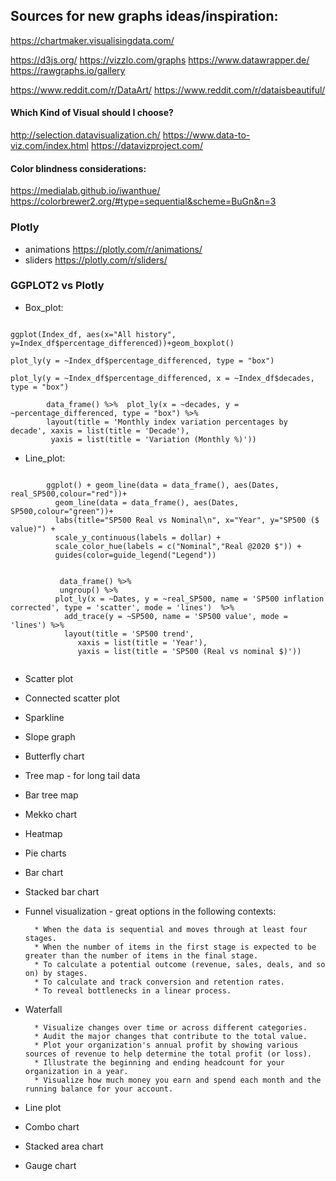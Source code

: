 

## Sources for new graphs ideas/inspiration:
<https://chartmaker.visualisingdata.com/>

<https://d3js.org/>
<https://vizzlo.com/graphs>
<https://www.datawrapper.de/>
<https://rawgraphs.io/gallery>

<https://www.reddit.com/r/DataArt/>
<https://www.reddit.com/r/dataisbeautiful/>

#### Which Kind of Visual should I choose?

<http://selection.datavisualization.ch/>
<https://www.data-to-viz.com/index.html>
<https://datavizproject.com/>

#### Color blindness considerations:
<https://medialab.github.io/iwanthue/>
<https://colorbrewer2.org/#type=sequential&scheme=BuGn&n=3>

### Plotly

* animations <https://plotly.com/r/animations/>
* sliders <https://plotly.com/r/sliders/>



### GGPLOT2 vs Plotly


* Box_plot:

```

ggplot(Index_df, aes(x="All history", y=Index_df$percentage_differenced))+geom_boxplot()

plot_ly(y = ~Index_df$percentage_differenced, type = "box")

plot_ly(y = ~Index_df$percentage_differenced, x = ~Index_df$decades, type = "box")

        data_frame() %>%  plot_ly(x = ~decades, y = ~percentage_differenced, type = "box") %>%   
        layout(title = 'Monthly index variation percentages by decade', xaxis = list(title = 'Decade'), 
         yaxis = list(title = 'Variation (Monthly %)'))

```


* Line_plot:

```

        ggplot() + geom_line(data = data_frame(), aes(Dates, real_SP500,colour="red"))+
          geom_line(data = data_frame(), aes(Dates, SP500,colour="green"))+
          labs(title="SP500 Real vs Nominal\n", x="Year", y="SP500 ($ value)") +
          scale_y_continuous(labels = dollar) +
          scale_color_hue(labels = c("Nominal","Real @2020 $")) +
          guides(color=guide_legend("Legend"))
          
          
           data_frame() %>% 
           ungroup() %>%
          plot_ly(x = ~Dates, y = ~real_SP500, name = 'SP500 inflation corrected', type = 'scatter', mode = 'lines')  %>% 
            add_trace(y = ~SP500, name = 'SP500 value', mode = 'lines') %>%   
            layout(title = 'SP500 trend',
               xaxis = list(title = 'Year'),
               yaxis = list(title = 'SP500 (Real vs nominal $)'))
          
```

* Scatter plot

* Connected scatter plot
* Sparkline

* Slope graph

* Butterfly chart
* Tree map - for long tail data
* Bar tree map
* Mekko chart
* Heatmap
* Pie charts
* Bar chart
* Stacked bar chart

* Funnel visualization - great options in the following contexts:

        * When the data is sequential and moves through at least four stages.
        * When the number of items in the first stage is expected to be greater than the number of items in the final stage.
        * To calculate a potential outcome (revenue, sales, deals, and so on) by stages.
        * To calculate and track conversion and retention rates.
        * To reveal bottlenecks in a linear process.
* Waterfall

        * Visualize changes over time or across different categories.
        * Audit the major changes that contribute to the total value.
        * Plot your organization's annual profit by showing various sources of revenue to help determine the total profit (or loss).
        * Illustrate the beginning and ending headcount for your organization in a year.
        * Visualize how much money you earn and spend each month and the running balance for your account.

* Line plot
* Combo chart
* Stacked area chart

* Gauge chart
